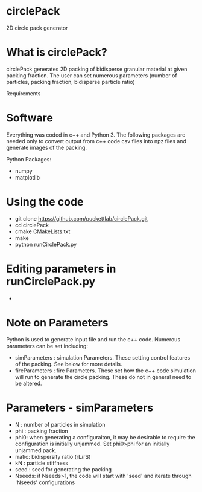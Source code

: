 # circlePack

2D circle pack generator

# What is circlePack?

circlePack generates 2D packing of bidisperse granular material at given packing fraction.  The user can set numerous parameters (number of particles, packing fraction, bidisperse particle ratio)

Requirements

# Software

Everything was coded in c++ and Python 3.  The following packages are needed only to convert output from c++ code csv files into npz files and generate images of the packing.

Python Packages:
- numpy
- matplotlib

# Using the code

- git clone https://github.com/puckettlab/circlePack.git
- cd circlePack
- cmake CMakeLists.txt
- make
- python runCirclePack.py

# Editing parameters in runCirclePack.py
-


# Note on Parameters

Python is used to generate input file and run the c++ code.  Numerous parameters can be set including:
- simParameters : simulation Parameters. These setting control features of the packing.  See below for more details.
- fireParameters : fire Parameters.  These set how the c++ code simulation will run to generate the circle packing. These do not in general need to be altered.

# Parameters - simParameters

- N   : number of particles in simulation   
- phi : packing fraction
- phi0: when generating a configuraiton, it may be desirable to require the configuration is initially unjammed.  Set phi0>phi for an initially unjammed pack.  
- rratio: bidispersity ratio (rL/rS)
- kN  : particle stiffness
- seed : seed for generating the packing
- Nseeds: if Nseeds>1, the code will start with 'seed' and iterate through 'Nseeds' configurations
